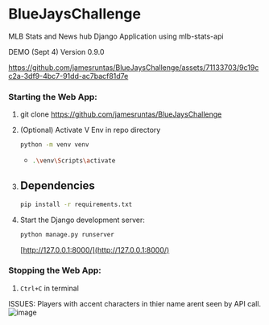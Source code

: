 # BlueJaysChallenge

MLB Stats and News hub Django Application using mlb-stats-api

DEMO (Sept 4) Version 0.9.0

https://github.com/jamesruntas/BlueJaysChallenge/assets/71133703/9c19cc2a-3df9-4bc7-91dd-ac7bacf81d7e


### Starting the Web App:

1. git clone <https://github.com/jamesruntas/BlueJaysChallenge>

   
2. (Optional) Activate V Env in repo directory
     ```bash
     python -m venv venv
     ```
   - 
     ```bash
     .\venv\Scripts\activate
     ```
   

3. Dependencies
   - 
     ```bash
     pip install -r requirements.txt
     ```
4. Start the Django development server:
   ```bash
   python manage.py runserver
   ```

   [http://127.0.0.1:8000/](http://127.0.0.1:8000/)

### Stopping the Web App:

1. `Ctrl+C` in terminal


ISSUES:
Players with accent characters in thier name arent seen by API call. ![image](https://github.com/jamesruntas/BlueJaysChallenge/assets/71133703/83011afc-7294-47f2-b659-56ae4f82d544)


